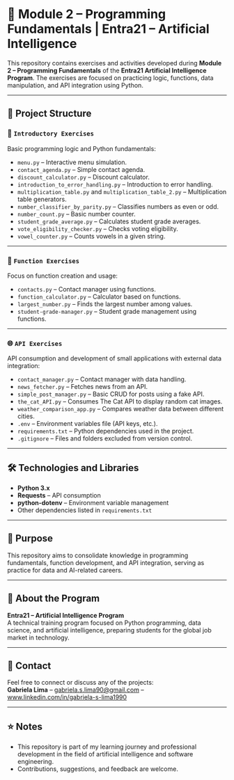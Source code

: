 
# 🚀 Module 2 – Programming Fundamentals | Entra21 – Artificial Intelligence

This repository contains exercises and activities developed during **Module 2 – Programming Fundamentals** of the **Entra21 Artificial Intelligence Program**. The exercises are focused on practicing logic, functions, data manipulation, and API integration using Python.

---

## 📂 Project Structure

### 🔰 `Introductory Exercises`
Basic programming logic and Python fundamentals:
- `menu.py` – Interactive menu simulation.
- `contact_agenda.py` – Simple contact agenda.
- `discount_calculator.py` – Discount calculator.
- `introduction_to_error_handling.py` – Introduction to error handling.
- `multiplication_table.py` and `multiplication_table_2.py` – Multiplication table generators.
- `number_classifier_by_parity.py` – Classifies numbers as even or odd.
- `number_count.py` – Basic number counter.
- `student_grade_average.py` – Calculates student grade averages.
- `vote_eligibility_checker.py` – Checks voting eligibility.
- `vowel_counter.py` – Counts vowels in a given string.

---

### 🔧 `Function Exercises`
Focus on function creation and usage:
- `contacts.py` – Contact manager using functions.
- `function_calculator.py` – Calculator based on functions.
- `largest_number.py` – Finds the largest number among values.
- `student-grade-manager.py` – Student grade management using functions.

---

### 🌐 `API Exercises`  
API consumption and development of small applications with external data integration:
- `contact_manager.py` – Contact manager with data handling.
- `news_fetcher.py` – Fetches news from an API.
- `simple_post_manager.py` – Basic CRUD for posts using a fake API.
- `the_cat_API.py` – Consumes The Cat API to display random cat images.
- `weather_comparison_app.py` – Compares weather data between different cities.
- `.env` – Environment variables file (API keys, etc.).
- `requirements.txt` – Python dependencies used in the project.
- `.gitignore` – Files and folders excluded from version control.

---

## 🛠️ Technologies and Libraries

- **Python 3.x**
- **Requests** – API consumption
- **python-dotenv** – Environment variable management
- Other dependencies listed in `requirements.txt`

---

## 🎯 Purpose

This repository aims to consolidate knowledge in programming fundamentals, function development, and API integration, serving as practice for data and AI-related careers.

---

## 🔗 About the Program

**Entra21 – Artificial Intelligence Program**  
A technical training program focused on Python programming, data science, and artificial intelligence, preparing students for the global job market in technology.

---

## 📩 Contact

Feel free to connect or discuss any of the projects:  
**Gabriela Lima** – gabriela.s.lima90@gmail.com – www.linkedin.com/in/gabriela-s-lima1990

---

## ⭐ Notes

- This repository is part of my learning journey and professional development in the field of artificial intelligence and software engineering.  
- Contributions, suggestions, and feedback are welcome.

